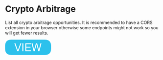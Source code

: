 # Crypto Arbitrage

List all crypto arbitrage opportunities. It is recommended to have a CORS extension in your browser otherwise some endpoints might not work so you will get fewer results.

[![button](view.png)](https://berkerol.github.io/crypto-arbitrage/crypto-arbitrage.html)
